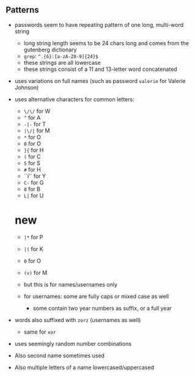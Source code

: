## Patterns

- passwords seem to have repeating pattern of one long, multi-word string
    - long string length seems to be 24 chars long and comes from the gutenberg dictionary
    - `grep`: `^.{6}:[a-zA-Z0-9]{24}$`
    - these strings are all lowercase
    - these strings consist of a 11 and 13-letter word concatenated
- uses variations on full names (such as password `valerie` for Valerie Johnson)
- uses alternative characters for common letters:
    - `\/\/` for W
    - `^` for A
    - `-|-` for T
    - `|\/|` for M
    - `*` for O
    - `0` for O
    - `}{` for H
    - `(` for C
    - `5` for S
    - `#` for H
    - ``i'` for Y
    - `C-` for G
    - `8` for B
    - `L|` for U
    # new 
    - `|*` for P
    - `|(` for K
    - `0` for O
    - `(v)` for M
    
    - but this is for names/usernames only
    - for usernames: some are fully caps or mixed case as well
        - some contain two year numbers as suffix, or a full year
        
- words also suffixed with `zorz` (usernames as well)
    - same for `xor`

- uses seemingly random number combinations
- Also second name sometimes used
- Also multiple letters of a name lowercased/uppercased
